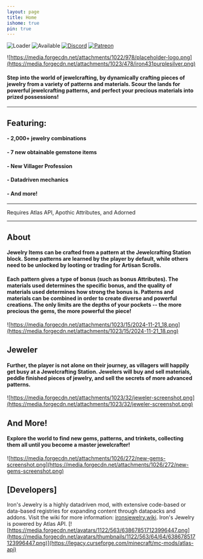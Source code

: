 ```yaml
---
layout: page
title: Home
ishome: true
pin: true
---
```


![Loader](https://img.shields.io/badge/Loader-NeoForge-ecebe6?labelColor=d394fa&style=for-the-badge) ![Available](https://img.shields.io/badge/Available-1.21-ecebe6?labelColor=d394fa&style=for-the-badge) [![Discord](https://img.shields.io/discord/1104430139275743293.svg?label=&logo=discord&logoColor=ffffff&color=7389D8&labelColor=6A7EC2&style=for-the-badge)](https://discord.gg/TRzEdrndM2) [![Patreon](https://shields.io/badge/-Patreon-f86754?style=for-the-badge&logo=patreon&logoColor=white)](https://www.patreon.com/Iron431)

![https://media.forgecdn.net/attachments/1022/978/placeholder-logo.png](https://media.forgecdn.net/attachments/1023/478/iron431purplesilver.png)

#### Step into the world of jewelcrafting, by dynamically crafting pieces of jewelry from a variety of patterns and materials. Scour the lands for powerful jewelcrafting patterns, and perfect your precious materials into prized possessions!

* * *

Featuring:
----------

#### \- 2,000+ jewelry combinations

#### \- 7 new obtainable gemstone items

#### \- New Villager Profession

#### \- Datadriven mechanics

#### \- And more!

* * *

Requires Atlas API, Apothic Attributes, and Adorned

* * *

About
-----

#### Jewelry Items can be crafted from a pattern at the Jewelcrafting Station block. Some patterns are learned by the player by default, while others need to be unlocked by looting or trading for Artisan Scrolls.

#### Each pattern gives a type of bonus (such as bonus Attributes). The materials used determines the specific bonus, and the quality of materials used determines how strong the bonus is. Patterns and materials can be combined in order to create diverse and powerful creations. The only limits are the depths of your pockets -- the more precious the gems, the more powerful the piece!

![https://media.forgecdn.net/attachments/1023/15/2024-11-21_18.png](https://media.forgecdn.net/attachments/1023/15/2024-11-21_18.png)

Jeweler
-------

#### Further, the player is not alone on their journey, as villagers will happily get busy at a Jewelcrafting Station. Jewelers will buy and sell materials, peddle finished pieces of jewelry, and sell the secrets of more advanced patterns.

![https://media.forgecdn.net/attachments/1023/32/jeweler-screenshot.png](https://media.forgecdn.net/attachments/1023/32/jeweler-screenshot.png)

And More!
---------

#### Explore the world to find new gems, patterns, and trinkets, collecting them all until you become a master jewelcrafter!

![https://media.forgecdn.net/attachments/1026/272/new-gems-screenshot.png](https://media.forgecdn.net/attachments/1026/272/new-gems-screenshot.png)

\[Developers\]
--------------

Iron's Jewelry is a highly datadriven mod, with extensive code-based or data-based registries for expanding content through datapacks and addons. Visit the wiki for more information: [ironsjewelry.wiki](https://ironsjewelry.wiki/). Iron's Jewelry is powered by Atlas API. [![https://media.forgecdn.net/avatars/1122/563/638678517123996447.png](https://media.forgecdn.net/avatars/thumbnails/1122/563/64/64/638678517123996447.png)](https://legacy.curseforge.com/minecraft/mc-mods/atlas-api)
